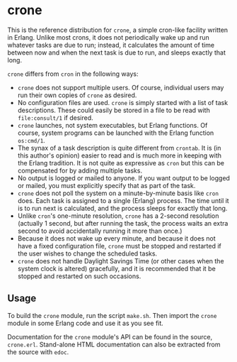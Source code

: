 crone
=====

This is the reference distribution for `crone`, a simple cron-like facility
written in Erlang.  Unlike most crons, it does not periodically wake up
and run whatever tasks are due to run; instead, it calculates the amount
of time between now and when the next task is due to run, and sleeps
exactly that long.

`crone` differs from `cron` in the following ways:

-   `crone` does not support multiple users. Of course, individual users
    may run their own copies of `crone` as desired.
-   No configuration files are used. `crone` is simply started with a
    list of task descriptions. These could easily be stored in a file to
    be read with `file:consult/1` if desired.
-   `crone` launches, not system executables, but Erlang functions. Of
    course, system programs can be launched with the Erlang function
    `os:cmd/1`.
-   The synax of a task description is quite different from `crontab`.
    It is (in this author's opinion) easier to read and is much more in
    keeping with the Erlang tradition. It is not quite as expressive as
    `cron` but this can be compensated for by adding multiple tasks.
-   No output is logged or mailed to anyone. If you want output to be
    logged or mailed, you must explicitly specify that as part of the
    task.
-   `crone` does not poll the system on a minute-by-minute basis like
    `cron` does. Each task is assigned to a single (Erlang) process. The
    time until it is to run next is calculated, and the process sleeps
    for exactly that long.
-   Unlike `cron`'s one-minute resolution, `crone` has a 2-second
    resolution (actually 1 second, but after running the task, the
    process waits an extra second to avoid accidentally running it more
    than once.)
-   Because it does not wake up every minute, and because it does not
    have a fixed configuration file, `crone` must be stopped and
    restarted if the user wishes to change the scheduled tasks.
-   `crone` does not handle Daylight Savings Time (or other cases when
    the system clock is altered) gracefully, and it is recommended that
    it be stopped and restarted on such occasions.

Usage
-----

To build the `crone` module, run the script `make.sh`.  Then import the
`crone` module in some Erlang code and use it as you see fit.

Documentation for the `crone` module's API can be found in the source,
`crone.erl`.  Stand-alone HTML documentation can also be extracted from
the source with `edoc`.
